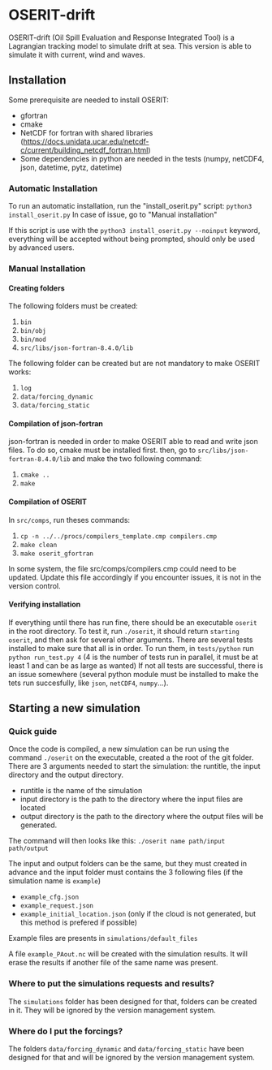 # OSERIT-drift

OSERIT-drift (Oil Spill Evaluation and Response Integrated Tool) is a Lagrangian tracking model to simulate drift at sea. This version is able to simulate it with current, wind and waves.

## Installation

Some prerequisite are needed to install OSERIT:

- gfortran
- cmake
- NetCDF for fortran  with shared libraries (<https://docs.unidata.ucar.edu/netcdf-c/current/building_netcdf_fortran.html>)
- Some dependencies in python are needed in the tests (numpy, netCDF4, json, datetime, pytz, datetime)

### Automatic Installation

To run an automatic installation, run the "install_oserit.py" script: `python3 install_oserit.py`
In case of issue, go to "Manual installation"

If this script is use with the `python3 install_oserit.py --noinput` keyword, everything will be accepted without being prompted, should only be used by advanced users.

### Manual  Installation

#### Creating folders

The following folders must be created:

 1. `bin`
 2. `bin/obj`
 3. `bin/mod`
 4. `src/libs/json-fortran-8.4.0/lib`

The following folder can be created but are not mandatory to make OSERIT works:

 1. `log`
 2. `data/forcing_dynamic`
 3. `data/forcing_static`

#### Compilation of json-fortran

json-fortran is needed in order to make OSERIT able to read and write json files. To do so, cmake must be installed first. then, go to `src/libs/json-fortran-8.4.0/lib` and make the two following command:

1. `cmake ..`
2. `make`

#### Compilation of OSERIT

In `src/comps`, run theses commands:

1. `cp -n ../../procs/compilers_template.cmp compilers.cmp`
2. `make clean`
3. `make oserit_gfortran`

In some system, the file src/comps/compilers.cmp could need to be updated. Update this file accordingly if you encounter issues, it is not in the version control.

#### Verifying installation  

If everything until there has run fine, there should be an executable `oserit` in the root directory. To test it, run `./oserit`, it should return `starting oserit`, and then ask for several other arguments.
There are several tests installed to make sure that all is in order. To run them, in `tests/python` run `python run_test.py 4` (4 is the number of tests run in parallel, it must be at least 1 and can be as large as wanted)
If not all tests are successful, there is an issue somewhere (several python module must be installed to make the tets run succesfully, like `json`, `netCDF4`, `numpy`...).

## Starting a new simulation

### Quick guide

Once the code is compiled, a new simulation can be run using the command `./oserit` on the executable, created a the root of the git folder.
There are 3 arguments needed to start the simulation: the runtitle, the input directory and the output directory.

- runtitle is the name of the simulation
- input directory is the path to the directory where the input files are located
- output directory is the path to the directory where the output files will be generated.

The command will then looks like this: `./oserit name path/input path/output`

The input and output folders can be the same, but they must created in advance and the input folder must contains the 3 following files (if the simulation name is `example`)

- `example_cfg.json`
- `example_request.json`
- `example_initial_location.json` (only if the cloud is not generated, but this method is prefered if possible)

 Example files are presents in `simulations/default_files`

A file `example_PAout.nc` will be created with the simulation results. It will erase the results if another file of the same name was present.

### Where to put the simulations requests and results?

The `simulations` folder has been designed for that, folders can be created in it. They will be ignored by the version management system.

### Where do I put the forcings?

The folders `data/forcing_dynamic` and `data/forcing_static` have been designed for that and will be ignored by the version management system.
